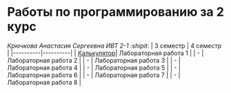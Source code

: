 # **Работы по программированию за 2 курс**
*Крючкова Анастасия Сергеевна ИВТ 2-1 :shipit:*
| 3 семестр | 4 семестр |
|----------|----------|
| [Калькулятор](https://skillbox.ru/media/ "Калькулятор")| Лабораторная работа 1   |
| -    | Лабораторная работа 2   |
| -    | Лабораторная работа 3   |
| -    | Лабораторная работа 4   |
| -    | Лабораторная работа 5   |
| -    | Лабораторная работа 6   |
| -    | Лабораторная работа 7   |
| -    | Лабораторная работа 8   |
